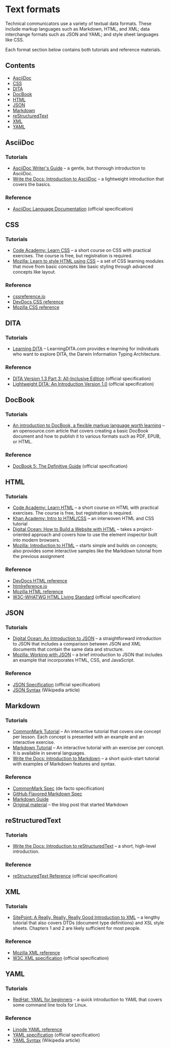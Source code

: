 # Text formats<!-- omit in toc -->

Technical communicators use a variety of textual data formats. These include
markup languages such as Markdown, HTML, and XML; data interchange formats such
as JSON and YAML; and style sheet languages like CSS.

Each format section below contains both tutorials and reference materials.

## Contents<!-- omit in toc -->

- [AsciiDoc](#asciidoc)
- [CSS](#css)
- [DITA](#dita)
- [DocBook](#docbook)
- [HTML](#html)
- [JSON](#json)
- [Markdown](#markdown)
- [reStructuredText](#restructuredtext)
- [XML](#xml)
- [YAML](#yaml)

## AsciiDoc

### Tutorials<!-- omit in toc -->

- [AsciiDoc Writer's Guide](https://asciidoctor.org/docs/asciidoc-writers-guide/)
  &ndash; a gentle, but thorough introduction to AsciiDoc.
- [Write the Docs: Introduction to AsciiDoc](https://www.writethedocs.org/guide/writing/asciidoc/)
  &ndash; a lightweight introduction that covers the basics.

### Reference<!-- omit in toc -->

- [AsciiDoc Language Documentation](https://docs.asciidoctor.org/asciidoc/latest)
  (official specification)

## CSS

### Tutorials<!-- omit in toc -->

- [Code Academy: Learn CSS](https://www.codecademy.com/learn/learn-css)
  &ndash; a short course on CSS with practical exercises. The course is free,
  but registration is required.
- [Mozilla: Learn to style HTML using CSS](https://developer.mozilla.org/en-US/docs/Learn/CSS)
  &ndash; a set of CSS learning modules that move from basic concepts like
  basic styling through advanced concepts like layout.

### Reference<!-- omit in toc -->

- [cssreference.io](https://cssreference.io/)
- [DevDocs CSS reference](https://devdocs.io/css/)
- [Mozilla CSS reference](https://developer.mozilla.org/en-US/docs/Web/CSS/Reference)

## DITA

### Tutorials<!-- omit in toc -->

- [Learning DITA](https://learningdita.com)
  &ndash; LearningDITA.com provides e-learning for individuals who want to
  explore DITA, the Darwin Information Typing Architecture.

### Reference<!-- omit in toc -->

- [DITA Version 1.3 Part 3: All-Inclusive Edition](https://docs.oasis-open.org/dita/dita/v1.3/errata02/os/complete/part3-all-inclusive/dita-v1.3-errata02-os-part3-all-inclusive-complete.html)
  (official specification)
- [Lightweight DITA: An Introduction Version 1.0](https://docs.oasis-open.org/dita/LwDITA/v1.0/LwDITA-v1.0.html)
  (official specification)

## DocBook

### Tutorials<!-- omit in toc -->

- [An introduction to DocBook, a flexible markup language worth learning](https://opensource.com/article/17/9/docbook)
  &ndash; an opensource.com article that covers creating a basic DocBook
  document and how to publish it to various formats such as PDF, EPUB, or HTML.

### Reference<!-- omit in toc -->

- [DocBook 5: The Definitive Guide](https://docbook.org/)
  (official specification)

## HTML

### Tutorials<!-- omit in toc -->

- [Code Academy: Learn HTML](https://www.codecademy.com/learn/learn-html)
  &ndash; a short course on HTML with practical exercises. The course is free,
  but registration is required.
- [Khan Academy: Intro to HTML/CSS](https://www.khanacademy.org/computing/computer-programming/html-css)
  &ndash; an interwoven HTML and CSS tutorial
- [Digital Ocean: How to Build a Website with HTML](https://www.digitalocean.com/community/tutorial_series/how-to-build-a-website-with-html)
  &ndash; takes a project-oriented approach and covers how to use the element
  inspector built into modern browsers.
- [Mozilla: Introduction to HTML](https://developer.mozilla.org/en-US/docs/Learn/HTML/Introduction_to_HTML)
  &ndash; starts simple and builds on concepts; also provides some interactive
  samples like the Markdown tutorial from the previous assignment

### Reference<!-- omit in toc -->

- [DevDocs HTML reference](https://devdocs.io/html/)
- [htmlreference.io](https://htmlreference.io/)
- [Mozilla HTML reference](https://developer.mozilla.org/en-US/docs/Web/HTML/Reference)
- [W3C-WHATWG HTML Living Standard](https://html.spec.whatwg.org/multipage/)
  (official specification)

## JSON

### Tutorials<!-- omit in toc -->

- [Digital Ocean: An Introduction to JSON](https://www.digitalocean.com/community/tutorials/an-introduction-to-json)
  &ndash; a straightforward introduction to JSON that includes a comparison
  between JSON and XML documents that contain the same data and structure.
- [Mozilla: Working with JSON](https://developer.mozilla.org/en-US/docs/Learn/JavaScript/Objects/JSON)
  &ndash; a brief introduction to JSON that includes an example that
  incorporates HTML, CSS, and JavaScript.

### Reference<!-- omit in toc -->

- [JSON Specification](https://www.json.org/) (official specification)
- [JSON Syntax](https://en.wikipedia.org/wiki/JSON#Syntax) (Wikipedia article)

## Markdown

### Tutorials<!-- omit in toc -->

- [CommonMark Tutorial](https://commonmark.org/help/tutorial/)
  &ndash; An interactive tutorial that covers one concept per lesson. Each
  concept is presented with an example and an interactive exercise.
- [Markdown Tutorial](https://www.markdowntutorial.com) &ndash; An interactive
  tutorial with an exercise per concept. It is available in several languages.
- [Write the Docs: Introduction to Markdown](https://www.writethedocs.org/guide/writing/markdown/)
  &ndash; a short quick-start tutorial with examples of Markdown features and
  syntax.

### Reference<!-- omit in toc -->

- [CommonMark Spec](https://spec.commonmark.org/current/) (de facto
  specification)
- [GitHub Flavored Markdown Spec](https://github.github.com/gfm)
- [Markdown Guide](https://www.markdownguide.org)
- [Original material](https://daringfireball.net/projects/markdown/) &ndash;
  the blog post that started Markdown

## reStructuredText

### Tutorials<!-- omit in toc -->

- [Write the Docs: Introduction to reStructuredText](https://www.writethedocs.org/guide/writing/reStructuredText/)
  &ndash; a short, high-level introduction.

### Reference<!-- omit in toc -->

- [reStructuredText Reference](https://docutils.sourceforge.io/rst.html)
  (official specification)

## XML

### Tutorials<!-- omit in toc -->

- [SitePoint: A Really, Really, Really Good Introduction to XML](https://www.sitepoint.com/really-good-introduction-xml/)
  &ndash; a lengthy tutorial that also covers DTDs (document type definitions)
  and XSL style sheets. Chapters 1 and 2 are likely sufficient for most people.

### Reference<!-- omit in toc -->

- [Mozilla XML reference](https://developer.mozilla.org/en-US/docs/Web/XML/XML_introduction)
- [W3C XML specification](https://www.w3.org/TR/xml/) (official specification)

## YAML

### Tutorials<!-- omit in toc -->

- [RedHat: YAML for beginners](https://www.redhat.com/sysadmin/yaml-beginners)
  &ndash; a quick introduction to YAML that covers some command line tools for
  Linux.

### Reference<!-- omit in toc -->

- [Linode YAML reference](https://www.linode.com/docs/guides/yaml-reference/#getting-started-with-yaml)
- [YAML specification](https://yaml.org/spec/1.2.2/) (official specification)
- [YAML Syntax](https://en.wikipedia.org/wiki/YAML#Design) (Wikipedia article)
